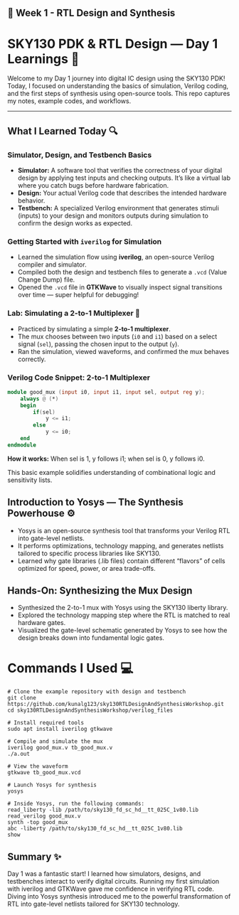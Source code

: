 ## 📂 Week 1 - RTL Design and Synthesis
# SKY130 PDK & RTL Design — Day 1 Learnings 🚀

Welcome to my Day 1 journey into digital IC design using the SKY130 PDK! Today, I focused on understanding the basics of simulation, Verilog coding, and the first steps of synthesis using open-source tools. This repo captures my notes, example codes, and workflows.

---

## What I Learned Today 🔍

### Simulator, Design, and Testbench Basics  
- **Simulator:** A software tool that verifies the correctness of your digital design by applying test inputs and checking outputs. It’s like a virtual lab where you catch bugs before hardware fabrication.  
- **Design:** Your actual Verilog code that describes the intended hardware behavior.  
- **Testbench:** A specialized Verilog environment that generates stimuli (inputs) to your design and monitors outputs during simulation to confirm the design works as expected.

### Getting Started with `iverilog` for Simulation  
- Learned the simulation flow using **iverilog**, an open-source Verilog compiler and simulator.  
- Compiled both the design and testbench files to generate a `.vcd` (Value Change Dump) file.  
- Opened the `.vcd` file in **GTKWave** to visually inspect signal transitions over time — super helpful for debugging!

### Lab: Simulating a 2-to-1 Multiplexer 🧩  
- Practiced by simulating a simple **2-to-1 multiplexer**.  
- The mux chooses between two inputs (`i0` and `i1`) based on a select signal (`sel`), passing the chosen input to the output (`y`).  
- Ran the simulation, viewed waveforms, and confirmed the mux behaves correctly.

### Verilog Code Snippet: 2-to-1 Multiplexer

```verilog
module good_mux (input i0, input i1, input sel, output reg y);
    always @ (*)
    begin
        if(sel)
            y <= i1;
        else 
            y <= i0;
    end
endmodule
```
**How it works:**  When sel is 1, y follows i1; when sel is 0, y follows i0.

This basic example solidifies understanding of combinational logic and sensitivity lists.

## Introduction to Yosys — The Synthesis Powerhouse ⚙️
- Yosys is an open-source synthesis tool that transforms your Verilog RTL into gate-level netlists.
- It performs optimizations, technology mapping, and generates netlists tailored to specific process libraries like SKY130.
- Learned why gate libraries (.lib files) contain different “flavors” of cells optimized for speed, power, or area trade-offs.

## Hands-On: Synthesizing the Mux Design
- Synthesized the 2-to-1 mux with Yosys using the SKY130 liberty library.
- Explored the technology mapping step where the RTL is matched to real hardware gates.
- Visualized the gate-level schematic generated by Yosys to see how the design breaks down into fundamental logic gates.

# Commands I Used 💻
```
# Clone the example repository with design and testbench
git clone https://github.com/kunalg123/sky130RTLDesignAndSynthesisWorkshop.git
cd sky130RTLDesignAndSynthesisWorkshop/verilog_files
```
```
# Install required tools
sudo apt install iverilog gtkwave
```
```
# Compile and simulate the mux
iverilog good_mux.v tb_good_mux.v
./a.out
```
```
# View the waveform
gtkwave tb_good_mux.vcd
```
```
# Launch Yosys for synthesis
yosys

# Inside Yosys, run the following commands:
read_liberty -lib /path/to/sky130_fd_sc_hd__tt_025C_1v80.lib
read_verilog good_mux.v
synth -top good_mux
abc -liberty /path/to/sky130_fd_sc_hd__tt_025C_1v80.lib
show
```
## Summary ✨

Day 1 was a fantastic start! I learned how simulators, designs, and testbenches interact to verify digital circuits. Running my first simulation with iverilog and GTKWave gave me confidence in verifying RTL code. Diving into Yosys synthesis introduced me to the powerful transformation of RTL into gate-level netlists tailored for SKY130 technology.
